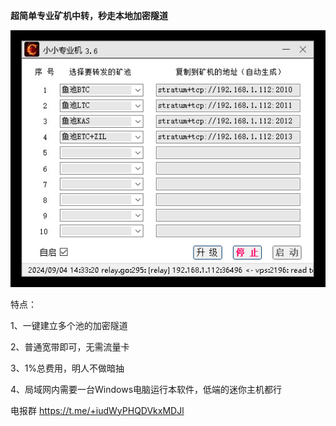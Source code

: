 **超简单专业矿机中转，秒走本地加密隧道**

![image](https://github.com/Mini-Digger/XXASIC/blob/main/GUI1.png)

特点：

1、一键建立多个池的加密隧道

2、普通宽带即可，无需流量卡

3、1%总费用，明人不做暗抽

4、局域网内需要一台Windows电脑运行本软件，低端的迷你主机都行

电报群
https://t.me/+iudWyPHQDVkxMDJl

